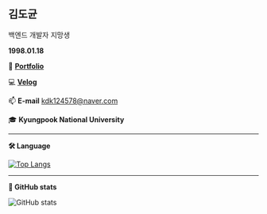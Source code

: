 ## 김도균

백엔드 개발자 지망생

**1998.01.18**

👀 [**Portfolio**](https://github.com/dogyun-k/Portpolio-Dogyun)

💻 [**Velog**](https://velog.io/@dogyun-k) 

📫 **E-mail** kdk124578@naver.com



🎓 **Kyungpook National University** 



--------------------------
**🛠️ Language**

[![Top Langs](https://github-readme-stats.vercel.app/api/top-langs/?username=dogyun-k&layout=compact)](https://github.com/anuraghazra/github-readme-stats)

--------------------------
**🏅 GitHub stats**

![GitHub stats](https://github-readme-stats.vercel.app/api?username=dogyun-k&show_icons=true&theme=vue-dark)



<!---
dogyun-k/dogyun-k is a ✨ special ✨ repository because its `README.md` (this file) appears on your GitHub profile.
You can click the Preview link to take a look at your changes.
--->
